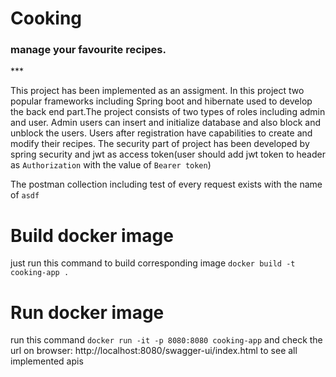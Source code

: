 # Cooking

<h3>manage your favourite recipes.</h3>
***

This project has been implemented as an assigment. In this project two popular frameworks including Spring boot and
hibernate used to develop the back end part.The project consists of two types of roles including admin and user. Admin
users can insert and initialize database and also block and unblock the users. Users after registration have
capabilities to create and modify their recipes. The security part of project has been developed by spring security and
jwt as access token(user should add jwt token to header as `Authorization` with the value of `Bearer token`)

The postman collection including test of every request exists with the name of `asdf` 

# Build docker image

just run this command to build corresponding image `docker build -t cooking-app .`

# Run docker image

run this command `docker run -it -p 8080:8080 cooking-app` and check the url on
browser: http://localhost:8080/swagger-ui/index.html to see all implemented apis

